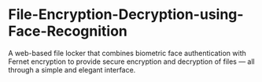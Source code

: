 # File-Encryption-Decryption-using-Face-Recognition
A web-based file locker that combines biometric face authentication with Fernet encryption to provide secure encryption and decryption of files — all through a simple and elegant interface.
